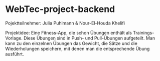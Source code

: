 # WebTec-project-backend
Pojektteilnehmer: Julia Puhlmann & Nour-El-Houda Khelifi


Projektidee:
Eine Fitness-App, die schon Übungen enthält als Trainings-Vorlage. Diese Übungen sind in Push- und Pull-Übungen aufgeteilt.
Man kann zu den einzelnen Übungen das Gewicht, die Sätze und die Wiederholungen speichern, mit denen man die entsprechende Übung ausführt.
